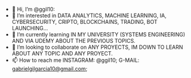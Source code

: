 - 👋 Hi, I’m @ggil10:
- 👀 I’m interested in DATA ANALYTICS, MACHINE LEARNING, IA, CYBERSECURITY, CRIPTO, BLOCKCHAINS, TRADING, BOT LAUNCHING...
- 🌱 I’m currently learning IN MY UNIVERSITY (SYSTEMS ENGINEERING) AND VIA UDEMY ABOUT THE PREVIOUS TOPICS.
- 💞️ I’m looking to collaborate on ANY PROYECTS, IM DOWN TO LEARN ABOUT ANY TOPIC AND ANY PROYECT.
- 📫 How to reach me INSTAGRAM: @ggil10; G-MAIL: gabrielgilgarcia10@gmail.com;

<!---
ggil10/ggil10 is a ✨ special ✨ repository because its `README.md` (this file) appears on your GitHub profile.
You can click the Preview link to take a look at your changes.
--->
